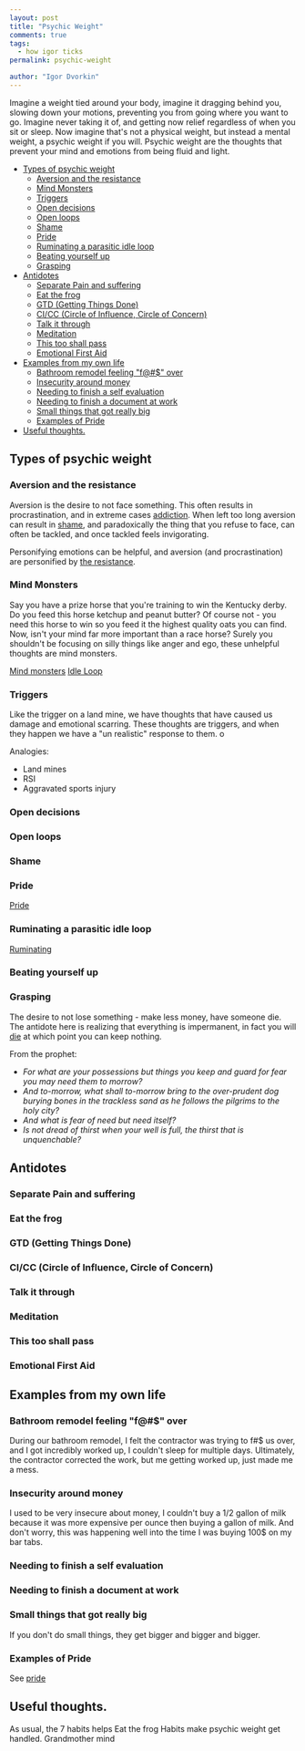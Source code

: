 ```yaml
---
layout: post
title: "Psychic Weight"
comments: true
tags:
  - how igor ticks
permalink: psychic-weight

author: "Igor Dvorkin"
---
```


Imagine a weight tied around your body, imagine it dragging behind you, slowing down your motions, preventing you from going where you want to go. Imagine never taking it of, and getting now relief regardless of when you sit or sleep. Now imagine that's not a physical weight, but instead a mental weight, a psychic weight if you will. Psychic weight are the thoughts that prevent your mind and emotions from being fluid and light.

<!-- prettier-ignore-start -->
<!-- vim-markdown-toc GFM -->

- [Types of psychic weight](#types-of-psychic-weight)
    - [Aversion and the resistance](#aversion-and-the-resistance)
    - [Mind Monsters](#mind-monsters)
    - [Triggers](#triggers)
    - [Open decisions](#open-decisions)
    - [Open loops](#open-loops)
    - [Shame](#shame)
    - [Pride](#pride)
    - [Ruminating a parasitic idle loop](#ruminating-a-parasitic-idle-loop)
    - [Beating yourself up](#beating-yourself-up)
    - [Grasping](#grasping)
- [Antidotes](#antidotes)
    - [Separate Pain and suffering](#separate-pain-and-suffering)
    - [Eat the frog](#eat-the-frog)
    - [GTD (Getting Things Done)](#gtd-getting-things-done)
    - [CI/CC (Circle of Influence, Circle of Concern)](#cicc-circle-of-influence-circle-of-concern)
    - [Talk it through](#talk-it-through)
    - [Meditation](#meditation)
    - [This too shall pass](#this-too-shall-pass)
    - [Emotional First Aid](#emotional-first-aid)
- [Examples from my own life](#examples-from-my-own-life)
    - [Bathroom remodel feeling "f@#\$" over](#bathroom-remodel-feeling-f-over)
    - [Insecurity around money](#insecurity-around-money)
    - [Needing to finish a self evaluation](#needing-to-finish-a-self-evaluation)
    - [Needing to finish a document at work](#needing-to-finish-a-document-at-work)
    - [Small things that got really big](#small-things-that-got-really-big)
    - [Examples of Pride](#examples-of-pride)
- [Useful thoughts.](#useful-thoughts)

<!-- vim-markdown-toc -->
<!-- prettier-ignore-end -->

## Types of psychic weight

### Aversion and the resistance

Aversion is the desire to not face something. This often results in procrastination, and in extreme cases [addiction](/addiction). When left too long aversion can result in [shame](/shame), and paradoxically the thing that you refuse to face, can often be tackled, and once tackled feels invigorating.

Personifying emotions can be helpful, and aversion (and procrastination) are personified by [the resistance](/resistance).

### Mind Monsters

Say you have a prize horse that you're training to win the Kentucky derby. Do you feed this horse ketchup and peanut butter? Of course not - you need this horse to win so you feed it the highest quality oats you can find. Now, isn't your mind far more important than a race horse? Surely you shouldn't be focusing on silly things like anger and ego, these unhelpful thoughts are mind monsters.

[Mind monsters](/mind-monsters)
[Idle Loop](/idle-loop)

### Triggers

Like the trigger on a land mine, we have thoughts that have caused us damage and emotional scarring. These thoughts are triggers, and when they happen we have a "un realistic" response to them. o

Analogies:

- Land mines
- RSI
- Aggravated sports injury

### Open decisions

### Open loops

### Shame

### Pride

[Pride](/pride)

### Ruminating a parasitic idle loop

[Ruminating](/idle-loop)

### Beating yourself up

### Grasping

The desire to not lose something - make less money, have someone die. The antidote here is realizing that everything is impermanent, in fact you will [die](/death) at which point you can keep nothing.

From the prophet:

- _For what are your possessions but things you keep and guard for fear you may need them to morrow?_
- _And to-morrow, what shall to-morrow bring to the over-prudent dog burying bones in the trackless sand as he follows the pilgrims to the holy city?_
- _And what is fear of need but need itself?_
- _Is not dread of thirst when your well is full, the thirst that is unquenchable?_

## Antidotes

### Separate Pain and suffering

### Eat the frog

### GTD (Getting Things Done)

### CI/CC (Circle of Influence, Circle of Concern)

### Talk it through

### Meditation

### This too shall pass

### Emotional First Aid

## Examples from my own life

### Bathroom remodel feeling "f@#\$" over

During our bathroom remodel, I felt the contractor was trying to f#\$ us over, and I got incredibly worked up, I couldn't sleep for multiple days. Ultimately, the contractor corrected the work, but me getting worked up, just made me a mess.

### Insecurity around money

I used to be very insecure about money, I couldn't buy a 1/2 gallon of milk because it was more expensive per ounce then buying a gallon of milk. And don't worry, this was happening well into the time I was buying 100\$ on my bar tabs.

### Needing to finish a self evaluation

### Needing to finish a document at work

### Small things that got really big

If you don't do small things, they get bigger and bigger and bigger.

### Examples of Pride

See [pride](/pride)

## Useful thoughts.

As usual, the 7 habits helps
Eat the frog
Habits make psychic weight get handled.
Grandmother mind
